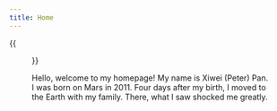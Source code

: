```yaml
---
title: Home
---
```


{{<figure src="Xiwei_Portrait.JPG" title="Me at Jinji Lake in Suzhou, Summer 2023 (Credit goes to Hu)" width="500">}}

Hello, welcome to my homepage! My name is Xiwei (Peter) Pan. I was born on Mars in 2011. Four days after my birth, I moved to the Earth with my family. There, what I saw shocked me greatly. 

